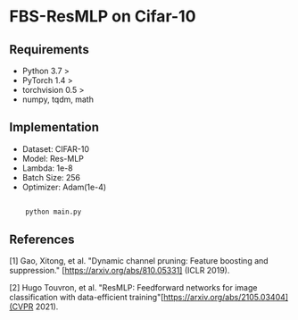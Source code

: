 # FBS-ResMLP on Cifar-10
## Requirements
+ Python 3.7 >
+ PyTorch 1.4 >
+ torchvision 0.5 >
+ numpy, tqdm, math
## Implementation
+ Dataset: CIFAR-10
+ Model: Res-MLP
+ Lambda: 1e-8
+ Batch Size: 256
+ Optimizer: Adam(1e-4)
## 
```
    python main.py
```
## References
[1] Gao, Xitong, et al. "Dynamic channel pruning: Feature boosting and suppression." [https://arxiv.org/abs/810.05331] (ICLR 2019).

[2] Hugo Touvron, et al. "ResMLP: Feedforward networks for image classification with data-efficient training"[https://arxiv.org/abs/2105.03404](CVPR 2021).
